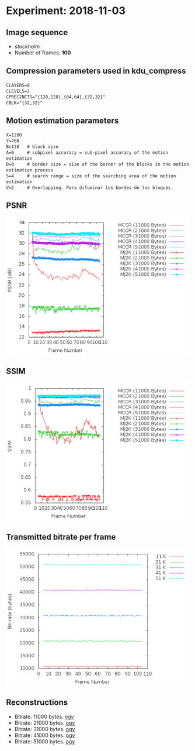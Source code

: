 Experiment: 2018-11-03
======================

## Image sequence

- *stockholm*
- Number of frames: **100**

## Compression parameters used in kdu_compress

```
CLAYERS=8
CLEVELS=2
CPRECINCTS="{128,128},{64,64},{32,32}"
CBLK="{32,32}"
```

## Motion estimation parameters

```
X=1280
Y=768
B=128   # block size
A=0 	# subpixel accuracy = sub-pixel accuracy of the motion estimation
D=0     # border size = size of the border of the blocks in the motion estimation process
S=4     # search range = size of the searching area of the motion estimation
V=2     # Overlapping. Para difuminar los bordes de los bloques.
```

## PSNR

![](curves/psnr.png)

## SSIM

![](curves/ssim.png)

## Transmitted bitrate per frame

![](curves/bytes.png)

## Reconstructions

* Bitrate: 11000 bytes. [ogv](ogv/all_11000.ogv)
* Bitrate: 21000 bytes. [ogv](ogv/all_21000.ogv)
* Bitrate: 31000 bytes. [ogv](ogv/all_31000.ogv)
* Bitrate: 41000 bytes. [ogv](ogv/all_41000.ogv)
* Bitrate: 51000 bytes. [ogv](ogv/all_51000.ogv)